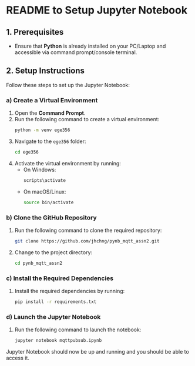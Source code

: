 # README to Setup Jupyter Notebook

## 1. Prerequisites

- Ensure that **Python** is already installed on your PC/Laptop and accessible via command prompt/console terminal.

## 2. Setup Instructions

Follow these steps to set up the Jupyter Notebook:

### a) Create a Virtual Environment

1. Open the **Command Prompt**.
2. Run the following command to create a virtual environment:
    ```bash
    python -m venv ege356
    ```
3. Navigate to the `ege356` folder:
    ```bash
    cd ege356
    ```
4. Activate the virtual environment by running:
    - On Windows:
      ```bash
      scripts\activate
      ```
    - On macOS/Linux:
      ```bash
      source bin/activate
      ```

### b) Clone the GitHub Repository

1. Run the following command to clone the required repository:
    ```bash
    git clone https://github.com/jhchng/pynb_mqtt_assn2.git
    ```
2. Change to the project directory:
    ```bash
    cd pynb_mqtt_assn2
    ```

### c) Install the Required Dependencies

1. Install the required dependencies by running:
    ```bash
    pip install -r requirements.txt
    ```

### d) Launch the Jupyter Notebook

1. Run the following command to launch the notebook:
    ```bash
    jupyter notebook mqttpubsub.ipynb
    ```

Jupyter Notebook should now be up and running and you should be able to access it.


